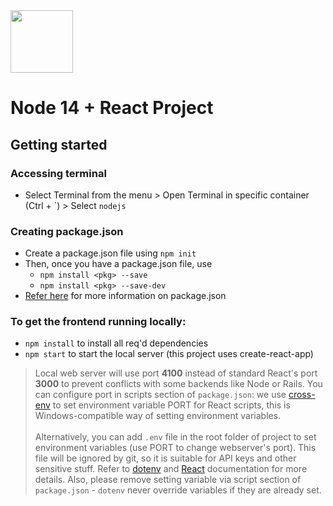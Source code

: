 
<img width="100" src="https://cdn.springpeople.com/media/reactjs.png" />

# Node 14 + React Project

## Getting started

### Accessing terminal

 - Select Terminal from the menu > Open Terminal in specific container (Ctrl + `) > Select ``nodejs``

### Creating package.json

 - Create a package.json file using `npm init`
 - Then, once you have a package.json file, use
    - `npm install <pkg> --save`
    - `npm install <pkg> --save-dev`
 - [Refer here](https://docs.npmjs.com/creating-a-package-json-file) for more information on package.json

### To get the frontend running locally:

- `npm install` to install all req'd dependencies
- `npm start` to start the local server (this project uses create-react-app)

> Local web server will use port **4100** instead of standard React's port **3000** to prevent conflicts with some backends like Node or Rails. You can configure port in scripts section of `package.json`: we use [cross-env](https://github.com/kentcdodds/cross-env) to set environment variable PORT for React scripts, this is Windows-compatible way of setting environment variables.<br/><br/>
> Alternatively, you can add `.env` file in the root folder of project to set environment variables (use PORT to change webserver's port). This file will be ignored by git, so it is suitable for API keys and other sensitive stuff. Refer to [dotenv](https://github.com/motdotla/dotenv) and [React](https://github.com/facebookincubator/create-react-app/blob/master/packages/react-scripts/template/README.md#adding-development-environment-variables-in-env) documentation for more details. Also, please remove setting variable via script section of `package.json` - `dotenv` never override variables if they are already set.
